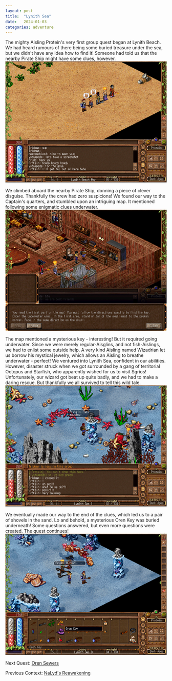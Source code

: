 ```yaml
---
layout: post
title:  "Lynith Sea"
date:   2024-01-03
categories: adventure
---
```


The mighty Aisling Protein's very first group quest began at Lynith Beach. We had heard rumours of there being some buried treasure under the sea, but we didn't have any idea how to find it! Someone had told us that the nearby Pirate Ship might have some clues, however.
![Lynith Sea Quest Start](/public/images/adventures/sradagan-lynith-sea-start.png)

We climbed aboard the nearby Pirate Ship, donning a piece of clever disguise. Thankfully the crew had zero suspicions! We found our way to the Captain's quarters, and stumbled upon an intriguing map. It mentioned following some enigmatic clues underwater.
![Lynith Sea Quest Map](/public/images/adventures/sradagan-lynith-sea-map.png)

The map mentioned a mysterious key - interesting! But it required going underwater. Since we were merely regular-Aisglins, and not fish-Aislings, we had to enlist some outside help. A very kind Aisling named Wizadrian let us borrow his mystical jewelry, which allows an Aisling to breathe underwater - perfect! We ventured into Lynith Sea, confident in our abilities. However, disaster struck when we got surrounded by a gang of territorial Octopus and Starfish, who apparently wished for us to visit Sgrios! Unfortunately, our wizard got beat up quite badly, and we had to make a daring rescue. But thankfully we all survived to tell this wild tale.
![Lynith Sea Quest Disaster](/public/images/adventures/sradagan-lynith-sea-disaster.png)

We eventually made our way to the end of the clues, which led us to a pair of shovels in the sand. Lo and behold, a mysterious Oren Key was buried underneath! Some questions answered, but even more questions were created. The quest continues!
![Lynith Sea Quest Success](/public/images/adventures/sradagan-lynith-sea-success.png)

Next Quest: [Oren Sewers](/adventure/2024/01/04/oren-sewers)

Previous Context: [NaLyd's Reawakening](/awakening/2023/12/10/nalyd-reawakening)